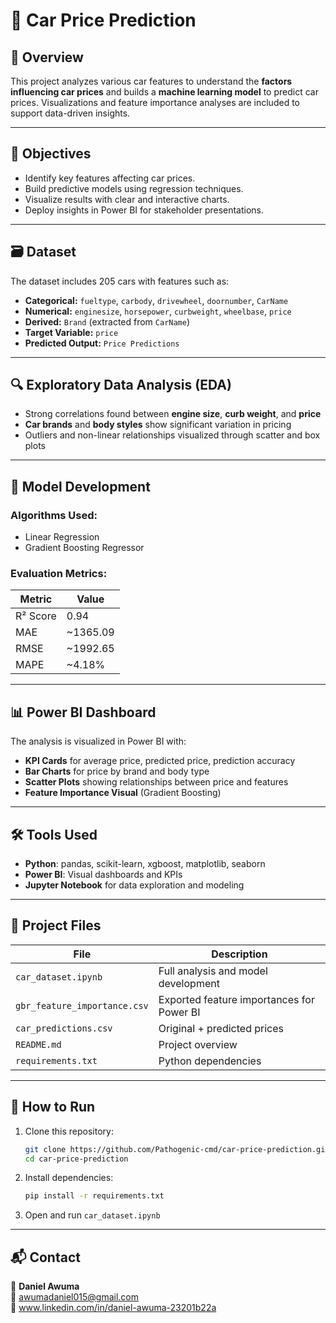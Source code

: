 
# 🚗 Car Price Prediction

## 📌 Overview

This project analyzes various car features to understand the **factors influencing car prices** and builds a **machine learning model** to predict car prices. Visualizations and feature importance analyses are included to support data-driven insights.

---

## 🎯 Objectives

- Identify key features affecting car prices.
- Build predictive models using regression techniques.
- Visualize results with clear and interactive charts.
- Deploy insights in Power BI for stakeholder presentations.

---

## 🗃️ Dataset

The dataset includes 205 cars with features such as:

- **Categorical:** `fueltype`, `carbody`, `drivewheel`, `doornumber`, `CarName`
- **Numerical:** `enginesize`, `horsepower`, `curbweight`, `wheelbase`, `price`
- **Derived:** `Brand` (extracted from `CarName`)
- **Target Variable:** `price`
- **Predicted Output:** `Price Predictions`

---

## 🔍 Exploratory Data Analysis (EDA)

- Strong correlations found between **engine size**, **curb weight**, and **price**
- **Car brands** and **body styles** show significant variation in pricing
- Outliers and non-linear relationships visualized through scatter and box plots

---

## 🤖 Model Development

### Algorithms Used:
- Linear Regression
- Gradient Boosting Regressor

### Evaluation Metrics:
| Metric | Value    |
|--------|----------|
| R² Score | 0.94     |
| MAE | ~1365.09 |
| RMSE | ~1992.65 |
| MAPE | ~4.18%   |

---

## 📊 Power BI Dashboard

The analysis is visualized in Power BI with:
- **KPI Cards** for average price, predicted price, prediction accuracy
- **Bar Charts** for price by brand and body type
- **Scatter Plots** showing relationships between price and features
- **Feature Importance Visual** (Gradient Boosting)

---

## 🛠️ Tools Used

- **Python**: pandas, scikit-learn, xgboost, matplotlib, seaborn
- **Power BI**: Visual dashboards and KPIs
- **Jupyter Notebook** for data exploration and modeling

---

## 📁 Project Files

| File | Description |
|------|-------------|
| `car_dataset.ipynb` | Full analysis and model development |
| `gbr_feature_importance.csv` | Exported feature importances for Power BI |
| `car_predictions.csv` | Original + predicted prices |
| `README.md` | Project overview |
| `requirements.txt` | Python dependencies |

---

## 🚀 How to Run

1. Clone this repository:
   ```bash
   git clone https://github.com/Pathogenic-cmd/car-price-prediction.git
   cd car-price-prediction
   ```

2. Install dependencies:
   ```bash
   pip install -r requirements.txt
   ```

3. Open and run `car_dataset.ipynb`

---

## 📬 Contact

👤 **Daniel Awuma**  
📧 awumadaniel015@gmail.com  
🔗 www.linkedin.com/in/daniel-awuma-23201b22a
